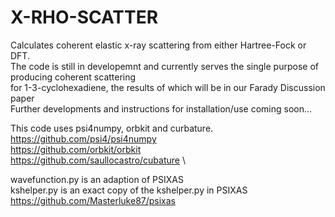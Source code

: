 # X-RHO-SCATTER

Calculates coherent elastic x-ray scattering from either Hartree-Fock or DFT.\
The code is still in developemnt and currently serves the single purpose of producing coherent scattering\
for 1-3-cyclohexadiene, the results of which will be in our Farady Discussion paper\
Further developments and instructions for installation/use coming soon...

This code uses psi4numpy, orbkit and curbature. \
https://github.com/psi4/psi4numpy \
https://github.com/orbkit/orbkit \
https://github.com/saullocastro/cubature \

wavefunction.py is an adaption of PSIXAS\
kshelper.py is an exact copy of the kshelper.py in PSIXAS\
https://github.com/Masterluke87/psixas
